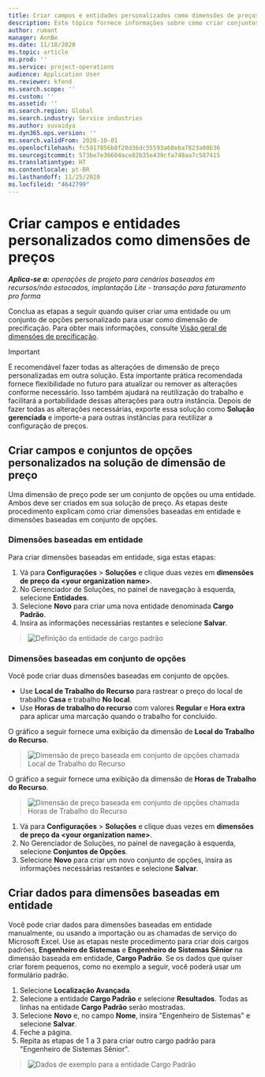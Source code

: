 ```yaml
---
title: Criar campos e entidades personalizados como dimensões de preços
description: Este tópico fornece informações sobre como criar conjuntos de opções ou entidades personalizadas.
author: rumant
manager: AnnBe
ms.date: 11/18/2020
ms.topic: article
ms.prod: ''
ms.service: project-operations
audience: Application User
ms.reviewer: kfend
ms.search.scope: ''
ms.custom: ''
ms.assetid: ''
ms.search.region: Global
ms.search.industry: Service industries
ms.author: suvaidya
ms.dyn365.ops.version: ''
ms.search.validFrom: 2020-10-01
ms.openlocfilehash: fc5917856b8f28d36dc55593a68eba7823a00b36
ms.sourcegitcommit: 573be7e36604ace82b35e439cfa748aa7c587415
ms.translationtype: HT
ms.contentlocale: pt-BR
ms.lasthandoff: 11/25/2020
ms.locfileid: "4642799"
---
```

# <a name="create-custom-fields-and-entities-as-pricing-dimensions"></a>Criar campos e entidades personalizados como dimensões de preços

_**Aplica-se a:** operações de projeto para cenários baseados em recursos/não estocados, implantação Lite - transação para faturamento pro forma_

Conclua as etapas a seguir quando quiser criar uma entidade ou um conjunto de opções personalizado para usar como dimensão de precificação. Para obter mais informações, consulte [Visão geral de dimensões de precificação](pricing-dimensions-overview.md).  

> [!IMPORTANT]
> É recomendável fazer todas as alterações de dimensão de preço personalizadas em outra solução. Esta importante prática recomendada fornece flexibilidade no futuro para atualizar ou remover as alterações conforme necessário. Isso também ajudará na reutilização do trabalho e facilitará a portabilidade dessas alterações para outra instância. Depois de fazer todas as alterações necessárias, exporte essa solução como **Solução gerenciada** e importe-a para outras instâncias para reutilizar a configuração de preços.

  
## <a name="create-custom-fields-and-option-sets-in-the-pricing-dimension-solution"></a>Criar campos e conjuntos de opções personalizados na solução de dimensão de preço

Uma dimensão de preço pode ser um conjunto de opções ou uma entidade. Ambos deve ser criados em sua solução de preço. As etapas deste procedimento explicam como criar dimensões baseadas em entidade e dimensões baseadas em conjunto de opções.

### <a name="entity-based-dimensions"></a>Dimensões baseadas em entidade
Para criar dimensões baseadas em entidade, siga estas etapas:

1. Vá para **Configurações** > **Soluções** e clique duas vezes em **dimensões de preço da \<your organization name>**.
2. No Gerenciador de Soluções, no painel de navegação à esquerda, selecione **Entidades**.
3. Selecione **Novo** para criar uma nova entidade denominada **Cargo Padrão**. 
4. Insira as informações necessárias restantes e selecione **Salvar**.

> ![Definição da entidade de cargo padrão](media/Standard-Title-entity-definition.png)

### <a name="option-set-based-dimensions"></a>Dimensões baseadas em conjunto de opções 
Você pode criar duas dimensões baseadas em conjunto de opções. 

- Use **Local de Trabalho do Recurso** para rastrear o preço do local de trabalho **Casa** e trabalho **No local**. 
- Use **Horas de trabalho do recurso** com valores **Regular** e **Hora extra** para aplicar uma marcação quando o trabalho for concluído.

O gráfico a seguir fornece uma exibição da dimensão de **Local do Trabalho do Recurso**. 

> ![Dimensão de preço baseada em conjunto de opções chamada Local de Trabalho do Recurso](media/Option-set-PD-called-Resource-Work-Location.png)

O gráfico a seguir fornece uma exibição da dimensão de **Horas de Trabalho do Recurso**. 

> ![Dimensão de preço baseada em conjunto de opções chamada Horas de Trabalho do Recurso](media/Option-set-PD-called-Resource-Work-Hours.png)

1. Vá para **Configurações** > **Soluções** e clique duas vezes em **dimensões de preço da \<your organization name>**. 
2. No Gerenciador de Soluções, no painel de navegação à esquerda, selecione **Conjuntos de Opções**. 
3. Selecione **Novo** para criar um novo conjunto de opções, insira as informações necessárias restantes e selecione **Salvar**.

## <a name="create-data-for-entity-based-dimensions"></a>Criar dados para dimensões baseadas em entidade

Você pode criar dados para dimensões baseadas em entidade manualmente, ou usando a importação ou as chamadas de serviço do Microsoft Excel. Use as etapas neste procedimento para criar dois cargos padrões, **Engenheiro de Sistemas** e **Engenheiro de Sistemas Sênior** na dimensão baseada em entidade, **Cargo Padrão**. Se os dados que quiser criar forem pequenos, como no exemplo a seguir, você poderá usar um formulário padrão.

1. Selecione **Localização Avançada**.
2. Selecione a entidade **Cargo Padrão** e selecione **Resultados**. Todas as linhas na entidade **Cargo Padrão** serão mostradas.
3. Selecione **Novo** e, no campo **Nome**, insira "Engenheiro de Sistemas" e selecione **Salvar**.
4. Feche a página. 
5. Repita as etapas de 1 a 3 para criar outro cargo padrão para "Engenheiro de Sistemas Sênior".

> ![Dados de exemplo para a entidade Cargo Padrão](media/ST-data.png)
